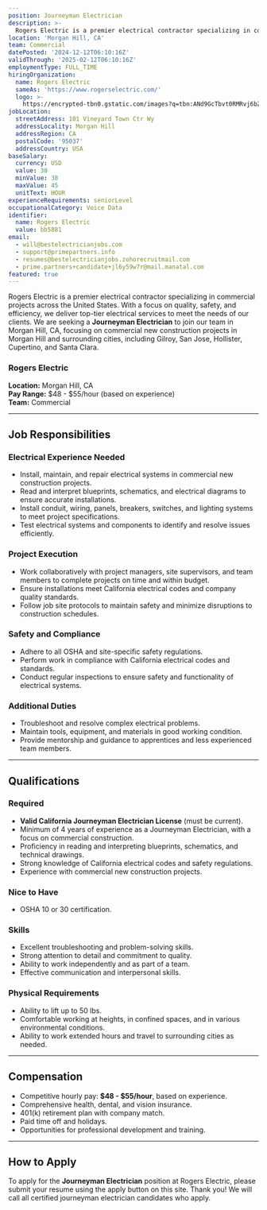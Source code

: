 ```yaml
---
position: Journeyman Electrician
description: >-
  Rogers Electric is a premier electrical contractor specializing in commercial projects across the United States. With a focus on quality, safety, and efficiency, we deliver top-tier electrical services to meet the needs of our clients. We are seeking a **Journeyman Electrician** to join our team in Morgan Hill, CA, focusing on commercial new construction projects in Morgan Hill and surrounding cities, including Gilroy, San Jose, Hollister, Cupertino, and Santa Clara.  We are looking for a skilled Journeyman Electrician to join our team and grow their skills in the field of electrical work. This position offers hands-on experience in commercial and industrial electrical work...
location: 'Morgan Hill, CA'
team: Commercial
datePosted: '2024-12-12T06:10:16Z'
validThrough: '2025-02-12T06:10:16Z'
employmentType: FULL_TIME
hiringOrganization:
  name: Rogers Electric
  sameAs: 'https://www.rogerselectric.com/'
  logo: >-
    https://encrypted-tbn0.gstatic.com/images?q=tbn:ANd9GcTbvt0RMRvj6bZdL81Q6HJeRVl_qflQIGgp9w&s
jobLocation:
  streetAddress: 101 Vineyard Town Ctr Wy
  addressLocality: Morgan Hill
  addressRegion: CA
  postalCode: '95037'
  addressCountry: USA
baseSalary:
  currency: USD
  value: 38
  minValue: 38
  maxValue: 45
  unitText: HOUR
experienceRequirements: seniorLevel
occupationalCategory: Voice Data
identifier:
  name: Rogers Electric
  value: bb5881
email:
  - will@bestelectricianjobs.com
  - support@primepartners.info
  - resumes@bestelectricianjobs.zohorecruitmail.com
  - prime.partners+candidate+jl6y59w7r@mail.manatal.com
featured: true
---
```


Rogers Electric is a premier electrical contractor specializing in commercial projects across the United States. With a focus on quality, safety, and efficiency, we deliver top-tier electrical services to meet the needs of our clients. We are seeking a **Journeyman Electrician** to join our team in Morgan Hill, CA, focusing on commercial new construction projects in Morgan Hill and surrounding cities, including Gilroy, San Jose, Hollister, Cupertino, and Santa Clara.  

### Rogers Electric  
**Location:** Morgan Hill, CA  
**Pay Range:** $48 - $55/hour (based on experience)  
**Team:** Commercial  

---

## Job Responsibilities  

### Electrical Experience Needed 
- Install, maintain, and repair electrical systems in commercial new construction projects.  
- Read and interpret blueprints, schematics, and electrical diagrams to ensure accurate installations.  
- Install conduit, wiring, panels, breakers, switches, and lighting systems to meet project specifications.  
- Test electrical systems and components to identify and resolve issues efficiently.  

### Project Execution  
- Work collaboratively with project managers, site supervisors, and team members to complete projects on time and within budget.  
- Ensure installations meet California electrical codes and company quality standards.  
- Follow job site protocols to maintain safety and minimize disruptions to construction schedules.  

### Safety and Compliance  
- Adhere to all OSHA and site-specific safety regulations.  
- Perform work in compliance with California electrical codes and standards.  
- Conduct regular inspections to ensure safety and functionality of electrical systems.  

### Additional Duties  
- Troubleshoot and resolve complex electrical problems.  
- Maintain tools, equipment, and materials in good working condition.  
- Provide mentorship and guidance to apprentices and less experienced team members.  

---

## Qualifications  

### Required  
- **Valid California Journeyman Electrician License** (must be current).  
- Minimum of 4 years of experience as a Journeyman Electrician, with a focus on commercial construction.  
- Proficiency in reading and interpreting blueprints, schematics, and technical drawings.  
- Strong knowledge of California electrical codes and safety regulations.  
- Experience with commercial new construction projects.  


### Nice to Have
- OSHA 10 or 30 certification.  

### Skills  
- Excellent troubleshooting and problem-solving skills.  
- Strong attention to detail and commitment to quality.  
- Ability to work independently and as part of a team.  
- Effective communication and interpersonal skills.  

### Physical Requirements  
- Ability to lift up to 50 lbs.  
- Comfortable working at heights, in confined spaces, and in various environmental conditions.  
- Ability to work extended hours and travel to surrounding cities as needed.  

---

## Compensation 
- Competitive hourly pay: **$48 - $55/hour**, based on experience.  
- Comprehensive health, dental, and vision insurance.  
- 401(k) retirement plan with company match.  
- Paid time off and holidays.  
- Opportunities for professional development and training.  

---

## How to Apply  
To apply for the **Journeyman Electrician** position at Rogers Electric, please submit your resume using the apply button on this site. Thank you! We will call all certified journeyman electrician candidates who apply. 